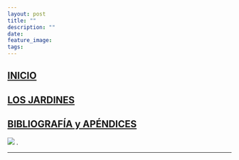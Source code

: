 ```yaml
---
layout: post
title: ""
description: ""
date: 
feature_image: 
tags:
---
```


## [INICIO](https://jardinedu.github.io/cifp5/inicio)
## [LOS JARDINES](https://jardinedu.github.io/cifp12/jardines)
## [BIBLIOGRAFÍA y APÉNDICES](https://jardinedu.github.io/cifp5/biblio)

![](images/logo2reducido1500px.jpg)
.
* * *
